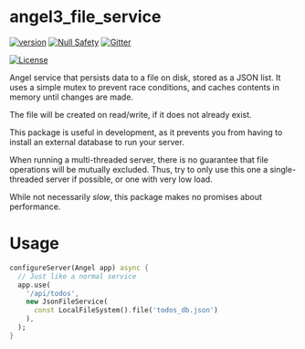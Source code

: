 # angel3_file_service
[![version](https://img.shields.io/badge/pub-v4.0.1-brightgreen)](https://pub.dartlang.org/packages/angel3_file_service)
[![Null Safety](https://img.shields.io/badge/null-safety-brightgreen)](https://dart.dev/null-safety)
[![Gitter](https://img.shields.io/gitter/room/angel_dart/discussion)](https://gitter.im/angel_dart/discussion)

[![License](https://img.shields.io/github/license/dukefirehawk/angel)](https://github.com/dukefirehawk/angel/tree/angel3/packages/file_service/LICENSE)

Angel service that persists data to a file on disk, stored as a JSON list. It uses a simple
mutex to prevent race conditions, and caches contents in memory until changes
are made.

The file will be created on read/write, if it does not already exist.

This package is useful in development, as it prevents you from having to install
an external database to run your server.

When running a multi-threaded server, there is no guarantee that file operations
will be mutually excluded. Thus, try to only use this one a single-threaded server
if possible, or one with very low load.

While not necessarily *slow*, this package makes no promises about performance.

# Usage
```dart
configureServer(Angel app) async {
  // Just like a normal service
  app.use(
    '/api/todos',
    new JsonFileService(
      const LocalFileSystem().file('todos_db.json')
    ),
  );
}
```